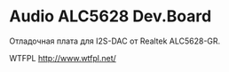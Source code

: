 # Audio ALC5628 Dev.Board

Отладочная плата для I2S-DAC от Realtek ALC5628-GR.<br>

WTFPL
http://www.wtfpl.net/
